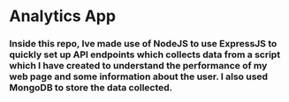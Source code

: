 # Analytics App
### Inside this repo, Ive made use of NodeJS to use ExpressJS to quickly set up API endpoints which collects data from a script which I have created to understand the performance of my web page and some information about the user. I also used MongoDB to store the data collected. 